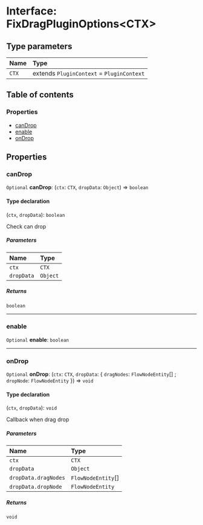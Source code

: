 # Interface: FixDragPluginOptions\<CTX>

## Type parameters

| Name | Type |
| :------ | :------ |
| `CTX` | extends `PluginContext` = `PluginContext` |

## Table of contents

### Properties

* [canDrop](/auto-docs/fixed-drag-plugin/interfaces/FixDragPluginOptions.md#candrop)
* [enable](/auto-docs/fixed-drag-plugin/interfaces/FixDragPluginOptions.md#enable)
* [onDrop](/auto-docs/fixed-drag-plugin/interfaces/FixDragPluginOptions.md#ondrop)

## Properties

### canDrop

`Optional` **canDrop**: (`ctx`: `CTX`, `dropData`: `Object`) => `boolean`

#### Type declaration

(`ctx`, `dropData`): `boolean`

Check can drop

##### Parameters

| Name | Type |
| :------ | :------ |
| `ctx` | `CTX` |
| `dropData` | `Object` |

##### Returns

`boolean`

***

### enable

`Optional` **enable**: `boolean`

***

### onDrop

`Optional` **onDrop**: (`ctx`: `CTX`, `dropData`: { `dragNodes`: `FlowNodeEntity`\[] ; `dropNode`: `FlowNodeEntity`  }) => `void`

#### Type declaration

(`ctx`, `dropData`): `void`

Callback when drag drop

##### Parameters

| Name | Type |
| :------ | :------ |
| `ctx` | `CTX` |
| `dropData` | `Object` |
| `dropData.dragNodes` | `FlowNodeEntity`\[] |
| `dropData.dropNode` | `FlowNodeEntity` |

##### Returns

`void`
